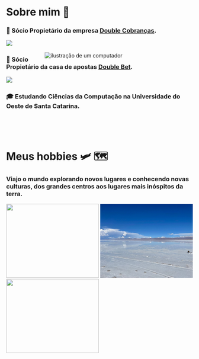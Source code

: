 # Sobre mim 👋

### 💼 Sócio Propietário da empresa [Double Cobranças](https://doublecobrancas.com/).
  ![](https://media.licdn.com/dms/image/v2/D5616AQF-Ox9NtLdgZg/profile-displaybackgroundimage-shrink_200_800/profile-displaybackgroundimage-shrink_200_800/0/1690566029085?e=2147483647&v=beta&t=_8JRieQEh0QJJTmDqsazq4EILaYR0iZVgUEUWU8mEIk)

<img src="https://raw.githubusercontent.com/MicaelliMedeiros/micaellimedeiros/master/image/computer-illustration.png" alt="ilustração de um computador" min-width="400px" max-width="400px" width="400px" align="right">

### 💼 Sócio Propietário da casa de apostas [Double Bet](https://doublebets.com.br/).
![](https://doublebets.com.br/_next/image?url=%2Flogo.png&w=256&q=75)


### 🎓 Estudando Ciências da Computação na Universidade do Oeste de Santa Catarina.

<br/><br/><br/>

# Meus hobbies 🛩️ 🗺️

### Viajo o mundo explorando novos lugares e conhecendo novas culturas, dos grandes centros aos lugares mais inóspitos da terra.

<img src="/img-mt.jpg" width="250" height="200">  <img src="/img-sl.JPG" width="250" height="200">  <img src="/img-nv.jpg" width="250" height="200">
#
<br/>

